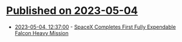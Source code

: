 # [Published on 2023-05-04](index.md)

* [2023-05-04, 12:37:00](https://soylentnews.org/article.pl?sid=23/05/03/1811228&from=rss) - [SpaceX Completes First Fully Expendable Falcon Heavy Mission](https://soylentnews.org/article.pl?sid=23/05/03/1811228&from=rss)
